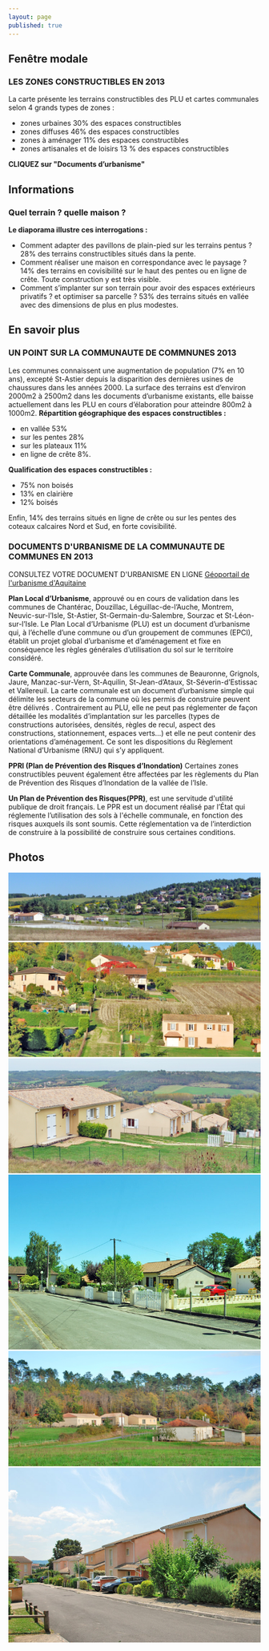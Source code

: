 ```yaml
---
layout: page
published: true
---
```


## Fenêtre modale

### LES ZONES CONSTRUCTIBLES EN 2013

La carte présente les terrains constructibles des PLU et cartes communales selon 4 grands types de zones :

- zones urbaines 30% des espaces constructibles
- zones diffuses 46% des espaces constructibles
- zones à aménager 11% des espaces constructibles
- zones artisanales et de loisirs 13 % des espaces constructibles

**CLIQUEZ sur "Documents d’urbanisme"**

## Informations

### Quel terrain ? quelle maison ?

**Le diaporama illustre ces interrogations :**

- Comment adapter des pavillons de plain-pied sur les terrains pentus ? 
28% des terrains constructibles situés dans la pente.
- Comment réaliser une maison en correspondance avec le paysage ?
14% des terrains en covisibilité sur le haut des pentes ou en ligne de crête. Toute construction y est très visible. 
- Comment s’implanter sur son terrain pour avoir des espaces extérieurs privatifs ? et optimiser sa parcelle ?
53%  des terrains situés en vallée avec des dimensions de plus en plus modestes.


## En savoir plus

### UN POINT SUR LA COMMUNAUTE DE COMMNUNES 2013

Les communes connaissent une augmentation de population (7% en 10 ans), excepté St-Astier depuis la disparition des dernières usines de chaussures dans les années 2000.
La surface des terrains est d’environ 2000m2 à 2500m2 dans les documents d’urbanisme existants, elle baisse actuellement dans les PLU en cours d’élaboration pour atteindre 800m2 à 1000m2.
**Répartition géographique des espaces constructibles :**

- en vallée 53%
- sur les pentes 28%
- sur les plateaux 11%
- en ligne de crête 8%.

**Qualification des espaces constructibles :**

- 75% non boisés
- 13% en clairière
- 12% boisés

Enfin, 14% des terrains situés en ligne de crête ou sur les pentes des coteaux calcaires Nord et Sud, en forte covisibilité.


### DOCUMENTS D'URBANISME DE LA COMMUNAUTE DE COMMUNES EN 2013

CONSULTEZ VOTRE DOCUMENT D'URBANISME EN LIGNE
[Géoportail de l'urbanisme d'Aquitaine](http://ids.pigma.org/mapfishapp/?wmc=http://ids.pigma.org/public/urbanisme_pigma.wmc "Consulter votre document d'urbanisme en ligne")

**Plan Local d’Urbanisme**, approuvé ou en cours de validation dans les communes de Chantérac, Douzillac, Léguillac-de-l’Auche, Montrem, Neuvic-sur-l’Isle, St-Astier, St-Germain-du-Salembre, Sourzac et St-Léon-sur-l’Isle.
Le Plan Local d’Urbanisme (PLU) est un document d’urbanisme qui, à l’échelle d’une commune ou d’un groupement de communes (EPCI), établit un projet global d’urbanisme et d’aménagement et fixe en conséquence les règles générales d’utilisation du sol sur le territoire considéré.

**Carte Communale**, approuvée dans les communes de Beauronne, Grignols, Jaure, Manzac-sur-Vern, St-Aquilin, St-Jean-d’Ataux, St-Séverin-d’Estissac et Vallereuil.
La carte communale est un document d’urbanisme simple qui délimite les secteurs de la commune où les permis de construire peuvent être délivrés .
Contrairement au PLU, elle ne peut pas réglementer de façon détaillée les modalités d’implantation sur les parcelles (types de constructions autorisées, densités, règles de recul, aspect des constructions, stationnement, espaces verts…) et elle ne peut contenir des orientations d’aménagement. Ce sont les dispositions du Règlement National d’Urbanisme (RNU) qui s’y appliquent.

**PPRI (Plan de Prévention des Risques d’Inondation)**
Certaines zones constructibles peuvent également être affectées par les règlements du Plan de Prévention des Risques d’Inondation de la vallée de l’Isle.

**Un Plan de Prévention des Risques(PPR)**, est une servitude d'utilité publique de droit français.
Le PPR est un document réalisé par l’État qui réglemente l’utilisation des sols à l'échelle communale, en fonction des risques auxquels ils sont soumis. Cette réglementation va de l’interdiction de construire à la possibilité de construire sous certaines conditions.

## Photos

![Implantation dans la plaine ou dans la pente ?](data/images/1/urbanisme/1_urbanisme_1.jpg)
![Terrain pentu : adaptation nécessaire à la pente](data/images/1/urbanisme/1_urbanisme_2.jpg)
![Vision de loin : attention covisibilité](data/images/1/urbanisme/1_urbanisme_3.jpg)
![Maisons individuelles sur petit terrain en lotissement](data/images/1/urbanisme/1_urbanisme_4.jpg)
![Zone diffuse : dialogue neuf ancien](/data/images/1/urbanisme/1_urbanisme_5.jpg)
![Zone urbaine : maisons accolées, création de rue](/data/images/1/urbanisme/1_urbanisme_6.jpg)